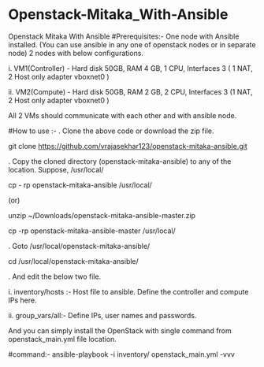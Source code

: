# Openstack-Mitaka_With-Ansible
Openstack Mitaka With Ansible
#Prerequisites:-
One node with Ansible installed. (You can use ansible in any one of openstack nodes or in separate node)
2 nodes with below configurations.

i. VM1(Controller) - Hard disk 50GB, RAM 4 GB, 1 CPU, Interfaces 3 ( 1 NAT, 2 Host only adapter vboxnet0 )

ii. VM2(Compute) - Hard disk 50GB, RAM 2 GB, 2 CPU, Interfaces 3 (1 NAT, 2 Host only adapter vboxnet0 )

All 2 VMs should communicate with each other and with ansible node.

#How to use :-
. Clone the above code or download the zip file.

  git clone https://github.com/vrajasekhar123/openstack-mitaka-ansible.git
  
. Copy the cloned directory (openstack-mitaka-ansible) to any of the location. Suppose, /usr/local/

  cp - rp openstack-mitaka-ansible /usr/local/
  
  (or)
  
  unzip ~/Downloads/openstack-mitaka-ansible-master.zip
  
  cp -rp openstack-mitaka-ansible-master /usr/local/
   
. Goto /usr/local/openstack-mitaka-ansible/

   cd /usr/local/openstack-mitaka-ansible/
   
. And edit the below two file.

i. inventory/hosts :- Host file to ansible. Define the controller and compute IPs here.

ii. group_vars/all:- Define IPs, user names and passwords. 

And you can simply install the OpenStack with single command from openstack_main.yml file location.

#command:-
ansible-playbook -i inventory/ openstack_main.yml -vvv
